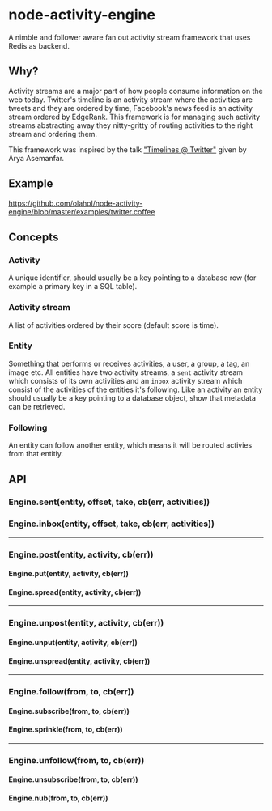 # node-activity-engine

A nimble and follower aware fan out activity stream framework that uses
Redis as backend.

## Why?

Activity streams are a major part of how people consume information
on the web today. Twitter's timeline is an activity stream where the
activities are tweets and they are ordered by time, Facebook's news
feed is an activity stream ordered by EdgeRank. This framework is for
managing such activity streams abstracting away they nitty-gritty of
routing activities to the right stream and ordering them.

This framework was inspired by the talk ["Timelines @
Twitter"](http://www.infoq.com/presentations/Timelines-Twitter) given
by Arya Asemanfar.

## Example

https://github.com/olahol/node-activity-engine/blob/master/examples/twitter.coffee

## Concepts

### Activity

A unique identifier, should usually be a key pointing to a database
row (for example a primary key in a SQL table).

### Activity stream

A list of activities ordered by their score (default score is time).

### Entity

Something that performs or receives activities, a user, a group, a tag,
an image etc. All entities have two activity streams, a `sent` activity
stream which consists of its own activities and an `inbox` activity stream
which consist of the activities of the entities it's following. Like an
activity an entity should usually be a key pointing to a database object,
show that metadata can be retrieved.

### Following

An entity can follow another entity, which means it will be routed
activies from that entitiy.

## API

### Engine.sent(entity, offset, take, cb(err, activities))
### Engine.inbox(entity, offset, take, cb(err, activities))

* * *

### Engine.post(entity, activity, cb(err))
#### Engine.put(entity, activity, cb(err))
#### Engine.spread(entity, activity, cb(err))

* * *

### Engine.unpost(entity, activity, cb(err))
#### Engine.unput(entity, activity, cb(err))
#### Engine.unspread(entity, activity, cb(err))

* * *

### Engine.follow(from, to, cb(err))
#### Engine.subscribe(from, to, cb(err))
#### Engine.sprinkle(from, to, cb(err))

* * *

### Engine.unfollow(from, to, cb(err))
#### Engine.unsubscribe(from, to, cb(err))
#### Engine.nub(from, to, cb(err))
